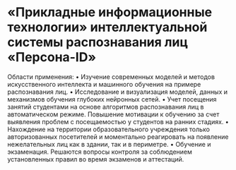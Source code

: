# «Прикладные информационные технологии» интеллектуальной системы распознавания лиц «Персона-ID»
Области применения:
•	Изучение современных моделей и методов искусственного интеллекта и машинного обучения на примере распознавания лиц.
•	Исследование и визуализация моделей, данных и механизмов обучения глубоких нейронных сетей.
•	Учет посещения занятий студентами на основе алгоритмов распознавания лиц в автоматическом режиме. Повышение мотивации к обучению за счет выявления проблем с посещаемостью у студентов на ранних стадиях.
•	Нахождение на территории образовательного учреждения только авторизованных посетителей и моментально реагировать на появление нежелательных лиц как в здании, так и в периметре. 
•	Обучение и экзаменация. Решаются вопросы контроля за соблюдением установленных правил во время экзаменов и аттестаций.
